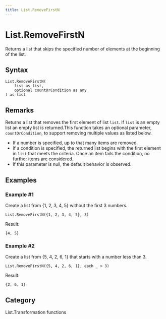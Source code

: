 ```yaml
---
title: List.RemoveFirstN
---
```


# List.RemoveFirstN


Returns a list that skips the specified number of elements at the beginning of the list.


## Syntax

```powerquery
List.RemoveFirstN(
    list as list,
    optional countOrCondition as any
) as list
```


## Remarks

Returns a list that removes the first element of list <code>list</code>. If <code>list</code> is an empty list an empty list is returned.This function takes an optional parameter, <code>countOrCondition</code>, to support removing multiple values as listed below. <ul> <li>If a number is specified, up to that many items are removed. </li> <li>If a condition is specified, the returned list begins with the first element in <code>list</code> that meets the criteria. Once an item fails the condition, no further items are considered. </li> <li>If this parameter is null, the default behavior is observed. </li> </ul>


## Examples

### Example #1 
Create a list from \{1, 2, 3, 4, 5} without the first 3 numbers.
```powerquery
List.RemoveFirstN({1, 2, 3, 4, 5}, 3)
```

Result: 
```powerquery
{4, 5}
```


### Example #2 
Create a list from \{5, 4, 2, 6, 1} that starts with a number less than 3.
```powerquery
List.RemoveFirstN({5, 4, 2, 6, 1}, each _ > 3)
```

Result: 
```powerquery
{2, 6, 1}
```




## Category
List.Transformation functions
